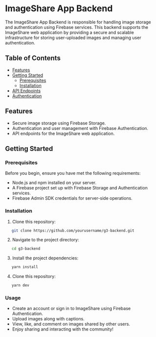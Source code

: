 # ImageShare App Backend

The ImageShare App Backend is responsible for handling image storage and authentication using Firebase services. This backend supports the ImageShare web application by providing a secure and scalable infrastructure for storing user-uploaded images and managing user authentication.

## Table of Contents

- [Features](#features)
- [Getting Started](#getting-started)
  - [Prerequisites](#prerequisites)
  - [Installation](#installation)
- [API Endpoints](#api-endpoints)
- [Authentication](#authentication)

## Features

- Secure image storage using Firebase Storage.
- Authentication and user management with Firebase Authentication.
- API endpoints for the ImageShare web application.

## Getting Started

### Prerequisites

Before you begin, ensure you have met the following requirements:

- Node.js and npm installed on your server.
- A Firebase project set up with Firebase Storage and Authentication services.
- Firebase Admin SDK credentials for server-side operations.

### Installation

1. Clone this repository:

```bash
   git clone https://github.com/yourusername/g3-backend.git
```

2. Navigate to the project directory:

```bash
   cd g3-backend
```

3. Install the project dependencies:

```bash
   yarn install
```

4. Clone this repository:

```bash
   yarn dev
```
### Usage

- Create an account or sign in to ImageShare using Firebase Authentication.
- Upload images along with captions.
- View, like, and comment on images shared by other users.
- Enjoy sharing and interacting with the community!
